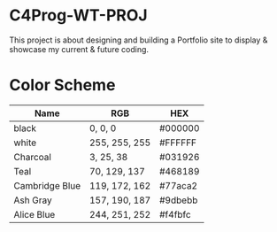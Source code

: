 # C4Prog-WT-PROJ

This project is about designing and building a Portfolio site to display & showcase my current & future coding.

# Color Scheme

| Name           | RGB           | HEX     |
| -------------- | ------------- | ------- |
| black          | 0, 0, 0       | #000000 |
| white          | 255, 255, 255 | #FFFFFF |
| Charcoal       | 3, 25, 38     | #031926 |
| Teal           | 70, 129, 137  | #468189 |
| Cambridge Blue | 119, 172, 162 | #77aca2 |
| Ash Gray       | 157, 190, 187 | #9dbebb |
| Alice Blue     | 244, 251, 252 | #f4fbfc |
